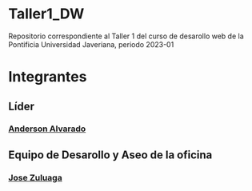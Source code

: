 # Taller1_DW
Repositorio correspondiente al Taller 1 del curso de desarollo web de la Pontificia Universidad Javeriana, periodo 2023-01

# Integrantes
## Líder
### [Anderson Alvarado](https://github.com/andersonjalvarado) 
## Equipo de Desarollo y Aseo de la oficina
### [Jose Zuluaga](https://github.com/jfzulu)
